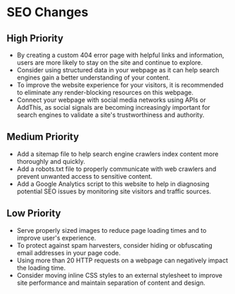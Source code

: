 # SEO Changes
## High Priority
- By creating a custom 404 error page with helpful links and information, users are more likely to stay on the site and continue to explore.
- Consider using structured data in your webpage as it can help search engines gain a better understanding of your content.
- To improve the website experience for your visitors, it is recommended to eliminate any render-blocking resources on this webpage.
- Connect your webpage with social media networks using APIs or AddThis, as social signals are becoming increasingly important for search engines to validate a site's trustworthiness and authority.
## Medium Priority
- Add a sitemap file to help search engine crawlers index content more thoroughly and quickly.
- Add a robots.txt file to properly communicate with web crawlers and prevent unwanted access to sensitive content.
- Add a Google Analytics script to this website to help in diagnosing potential SEO issues by monitoring site visitors and traffic sources.
## Low Priority
- Serve properly sized images to reduce page loading times and to improve user's experience.
- To protect against spam harvesters, consider hiding or obfuscating email addresses in your page code.
- Using more than 20 HTTP requests on a webpage can negatively impact the loading time.
- Consider moving inline CSS styles to an external stylesheet to improve site performance and maintain separation of content and design.